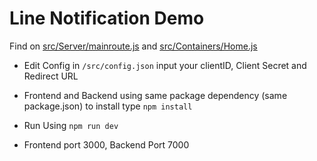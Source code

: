# Line Notification Demo

Find on [src/Server/mainroute.js](src/Server/mainroute.js) and [src/Containers/Home.js](src/Containers/Home.js)

- Edit Config in `/src/config.json` input your clientID, Client Secret and Redirect URL

- Frontend and Backend using same package dependency (same package.json) to install type `npm install`

- Run Using `npm run dev`

- Frontend port 3000, Backend Port 7000
